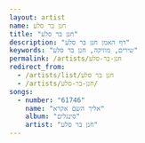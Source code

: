 ```yaml
---
layout: artist
name: חנן בר סלע
title: "חנן בר סלע"
description: "דף האמן חנן בר סלע"
keywords: "שירים, מוזיקה, חנן בר סלע"
permalink: /artists/חנן-בר-סלע
redirect_from:
  - /artists/list/חנן בר סלע
  - /artists/חנן-בר-סלע/
songs:
  - number: "61746"
    name: "אליך השם אקרא"
    album: "סינגלים"
    artist: "חנן בר סלע"
---
```

